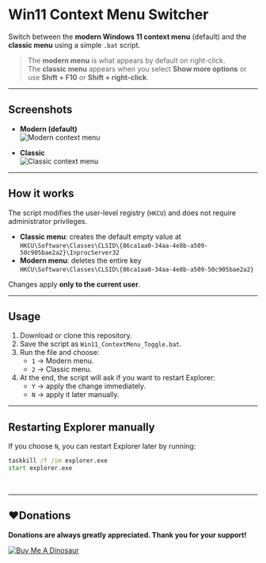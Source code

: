 
# Win11 Context Menu Switcher

Switch between the **modern Windows 11 context menu** (default) and the **classic menu** using a simple `.bat` script.

> The **modern menu** is what appears by default on right-click.  
> The **classic menu** appears when you select **Show more options** or use **Shift + F10** or **Shift + right-click**.

---

## Screenshots

- **Modern (default)**  
  ![Modern context menu](https://i.imgur.com/dFfFBY6.jpeg)
  

- **Classic**  
  ![Classic context menu](https://i.imgur.com/5GSuRcK.jpeg)

---

## How it works

The script modifies the user-level registry (`HKCU`) and does not require administrator privileges.

- **Classic menu**: creates the default empty value at  
  `HKCU\Software\Classes\CLSID\{86ca1aa0-34aa-4e8b-a509-50c905bae2a2}\InprocServer32`
- **Modern menu**: deletes the entire key  
  `HKCU\Software\Classes\CLSID\{86ca1aa0-34aa-4e8b-a509-50c905bae2a2}`

Changes apply **only to the current user**.

---

## Usage

1. Download or clone this repository.
2. Save the script as `Win11_ContextMenu_Toggle.bat`.
3. Run the file and choose:
   - `1` → Modern menu.
   - `2` → Classic menu.
4. At the end, the script will ask if you want to restart Explorer:
   - `Y` → apply the change immediately.
   - `N` → apply it later manually.

---

## Restarting Explorer manually

If you choose `N`, you can restart Explorer later by running:

```bat
taskkill /f /im explorer.exe
start explorer.exe
```

<br>

------------
## :heart:Donations
**Donations are always greatly appreciated. Thank you for your support!**

<a href="https://www.buymeacoffee.com/devilquest" target="_blank"><img src="https://i.imgur.com/RHHFQWs.png" alt="Buy Me A Dinosaur"></a>
